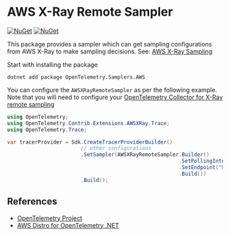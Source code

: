 # AWS X-Ray Remote Sampler

[![NuGet](https://img.shields.io/nuget/v/OpenTelemetry.Samplers.AWS.svg)](https://www.nuget.org/packages/OpenTelemetry.Samplers.AWS)
[![NuGet](https://img.shields.io/nuget/dt/OpenTelemetry.Samplers.AWS.svg)](https://www.nuget.org/packages/OpenTelemetry.Samplers.AWS)

This package provides a sampler which can get sampling
configurations from AWS X-Ray to make sampling decisions.
See: [AWS X-Ray Sampling](https://docs.aws.amazon.com/xray/latest/devguide/xray-concepts.html#xray-concepts-sampling)

Start with installing the package

```shell
dotnet add package OpenTelemetry.Samplers.AWS
```

You can configure the `AWSXRayRemoteSampler` as per the following example.
Note that you will need to configure your [OpenTelemetry Collector for
X-Ray remote sampling](https://aws-otel.github.io/docs/getting-started/remote-sampling)

```csharp
using OpenTelemetry;
using OpenTelemetry.Contrib.Extensions.AWSXRay.Trace;
using OpenTelemetry.Trace;

var tracerProvider = Sdk.CreateTracerProviderBuilder()
                        // other configurations
                        .SetSampler(AWSXRayRemoteSampler.Builder()
                                                        .SetPollingInterval(TimeSpan.FromSeconds(10))
                                                        .SetEndpoint("http://localhost:2000)
                                                        .Build())
                        .Build();
```

## References

- [OpenTelemetry Project](https://opentelemetry.io/)
- [AWS Distro for OpenTelemetry .NET](https://aws-otel.github.io/docs/getting-started/dotnet-sdk)
